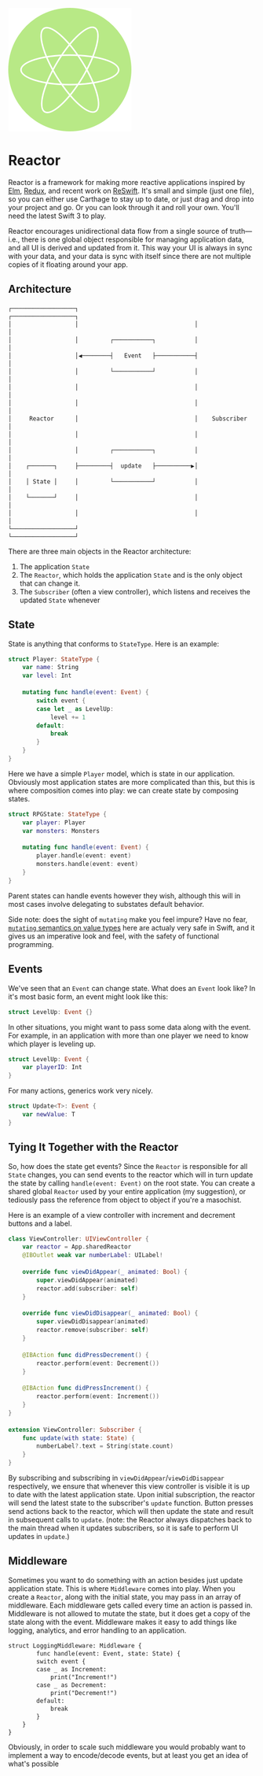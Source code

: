 ![](Logo/Logo.png)

# Reactor

Reactor is a framework for making more reactive applications inspired by [Elm](https://github.com/evancz/elm-architecture-tutorial), [Redux](http://redux.js.org/docs/basics/index.html), and recent work on [ReSwift](https://github.com/ReSwift/ReSwift). It's small and simple (just one file), so you can either use Carthage to stay up to date, or just drag and drop into your project and go.  Or you can look through it and roll your own. You'll need the latest Swift 3 to play.

Reactor encourages unidirectional data flow from a single source of truth—i.e., there is one global object responsible for managing application data, and all UI is derived and updated from it. This way your UI is always in sync with your data, and your data is sync with itself since there are not multiple copies of it floating around your app.


## Architecture

```
┌──────────────────┐                                 ┌──────────────────┐
│                  │                                 │                  │
│                  │         ┌───────────┐           │                  │
│                  │◀────────┤   Event   ├───────────┤                  │
│                  │         └───────────┘           │                  │
│                  │                                 │                  │
│                  │                                 │                  │
│     Reactor      │                                 │    Subscriber    │
│                  │                                 │                  │
│                  │         ┌───────────┐           │                  │
│    ┌───────┐     ├─────────┤  update   ├──────────▶│                  │
│    │ State │     │         └───────────┘           │                  │
│    └───────┘     │                                 │                  │
│                  │                                 │                  │
└──────────────────┘                                 └──────────────────┘
```

There are three main objects in the Reactor architecture:

1. The application `State`
2. The `Reactor`, which holds the application `State` and is the only object that can change it.
3. The `Subscriber` (often a view controller), which listens and receives the updated `State` whenever

## State

State is anything that conforms to `StateType`. Here is an example:

```swift
struct Player: StateType {
    var name: String
    var level: Int
    
    mutating func handle(event: Event) {
        switch event {
        case let _ as LevelUp:
            level += 1
        default:
            break
        }
    }
}
```

Here we have a simple `Player` model, which is state in our application. Obviously most application states are more complicated than this, but this is where composition comes into play: we can create state by composing states.

```swift
struct RPGState: StateType {
    var player: Player
    var monsters: Monsters
    
    mutating func handle(event: Event) {
        player.handle(event: event)
        monsters.handle(event: event)
    }
}
```

Parent states can handle events however they wish, although this will in most cases involve delegating to substates default behavior.

Side note: does the sight of `mutating` make you feel impure? Have no fear, [`mutating` semantics on value types](http://chris.eidhof.nl/post/structs-and-mutation-in-swift/) here are actualy very safe in Swift, and it gives us an imperative look and feel, with the safety of functional programming.

## Events

We've seen that an `Event` can change state. What does an `Event` look like? In it's most basic form, an event might look like this:

```swift
struct LevelUp: Event {}
```

In other situations, you might want to pass some data along with the event. For example, in an application with more than one player we need to know which player is leveling up.

```swift
struct LevelUp: Event {
    var playerID: Int
}
```

For many actions, generics work very nicely.

```swift
struct Update<T>: Event {
    var newValue: T
}
```

## Tying It Together with the Reactor

So, how does the state get events? Since the `Reactor` is responsible for all `State` changes, you can send events to the reactor which will in turn update the state by calling `handle(event: Event)` on the root state. You can create a shared global `Reactor` used by your entire application (my suggestion), or tediously pass the reference from object to object if you're a masochist.

Here is an example of a view controller with increment and decrement buttons and a label.

```swift
class ViewController: UIViewController {
    var reactor = App.sharedReactor
    @IBOutlet weak var numberLabel: UILabel!

    override func viewDidAppear(_ animated: Bool) {
        super.viewDidAppear(animated)
        reactor.add(subscriber: self)
    }
    
    override func viewDidDisappear(_ animated: Bool) {
        super.viewDidDisappear(animated)
        reactor.remove(subscriber: self)
    }
    
    @IBAction func didPressDecrement() {
        reactor.perform(event: Decrement())
    }
    
    @IBAction func didPressIncrement() {
        reactor.perform(event: Increment())
    }
}

extension ViewController: Subscriber {
    func update(with state: State) {
        numberLabel?.text = String(state.count)
    }
}
```

By subscribing and subscribing in `viewDidAppear`/`viewDidDisappear` respectively, we ensure that whenever this view controller is visible it is up to date with the latest application state. Upon initial subscription, the reactor will send the latest state to the subscriber's `update` function. Button presses send actions back to the reactor, which will then update the state and result in subsequent calls to `update`. (note: the Reactor always dispatches back to the main thread when it updates subscribers, so it is safe to perform UI updates in `update`.)

## Middleware

Sometimes you want to do something with an action besides just update application state. This is where `Middleware` comes into play. When you create a `Reactor`, along with the initial state, you may pass in an array of middleware. Each middleware gets called every time an action is passed in. Middleware is not allowed to mutate the state, but it does get a copy of the state along with the event. Middleware makes it easy to add things like logging, analytics, and error handling to an application.

```
struct LoggingMiddleware: Middleware {
        func handle(event: Event, state: State) {
        switch event {
        case _ as Increment:
            print("Increment!")
        case _ as Decrement:
            print("Decrement!")
        default:
            break
        }
    }
}
```

Obviously, in order to scale such middleware you would probably want to implement a way to encode/decode events, but at least you get an idea of what's possible
